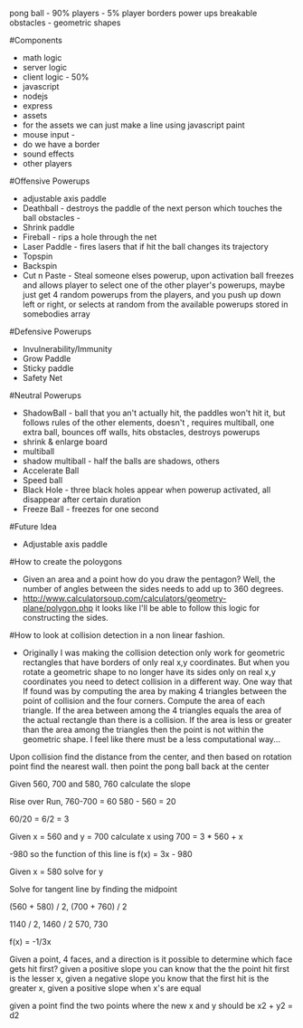 pong ball - 90%
players - 5% player
borders
power ups
breakable obstacles - geometric shapes

#Components
- math logic
- server logic
- client logic - 50%
- javascript
- nodejs
- express
- assets
- for the assets we can just make a line using javascript paint
- mouse input -
- do we have a border
- sound effects
- other players

#Offensive Powerups
- adjustable axis paddle
- Deathball - destroys the paddle of the next person which touches the ball
obstacles -
- Shrink paddle
- Fireball - rips a hole through the net
- Laser Paddle - fires lasers that if hit the ball changes its trajectory
- Topspin
- Backspin
- Cut n Paste - Steal someone elses powerup, upon activation ball freezes and allows player to select one of the other player's powerups, maybe just get 4 random powerups from the players, and you push up down left or right, or selects at random from the available powerups stored in somebodies array

#Defensive Powerups
- Invulnerability/Immunity
- Grow Paddle
- Sticky paddle
- Safety Net

#Neutral Powerups
- ShadowBall - ball that you an't actually hit, the paddles won't hit it, but follows rules of the other elements, doesn't , requires multiball, one extra ball, bounces off walls, hits obstacles, destroys powerups
- shrink & enlarge board
- multiball
- shadow multiball - half the balls are shadows, others
- Accelerate Ball
- Speed ball
- Black Hole - three black holes appear when powerup activated, all disappear after certain duration
- Freeze Ball - freezes for one second

#Future Idea
- Adjustable axis paddle

#How to create the poloygons
- Given an area and a point how do you draw the pentagon? Well, the number of angles between the sides needs to add up to 360 degrees.
- http://www.calculatorsoup.com/calculators/geometry-plane/polygon.php it looks like I'll be able to follow this logic for constructing the sides.

#How to look at collision detection in a non linear fashion.
- Originally I was making the collision detection only work for geometric rectangles that have borders of only real x,y coordinates. But when you rotate a geometric shape to no longer have its sides only on real x,y coordinates you need to detect collision in a different way. One way that If found was by computing the area by making 4 triangles between the point of collision and the four corners. Compute the area of each triangle. If the area between among the 4 triangles equals the area of the actual rectangle than there is a collision. If the area is less or greater than the area among the triangles then the point is not within the geometric shape. I feel like there must be a less computational way...

Upon collision find the distance from the center, and then based on rotation point find the nearest wall. then point the pong ball back at the center


Given 560, 700 and 580, 760 calculate the slope

Rise over Run, 760-700 = 60
580 - 560 = 20

60/20 = 6/2 = 3

Given x = 560 and y = 700 calculate x using 700 = 3 * 560 + x

-980 so the function of this line is f(x) = 3x - 980

Given x = 580 solve for y

Solve for tangent line by finding the midpoint

(560 + 580) / 2, (700 + 760) / 2

1140 / 2, 1460 / 2
570, 730

f(x) = -1/3x

Given a point, 4 faces, and a direction is it possible to determine which face gets hit first? given a positive slope you can know that the the point hit first is the lesser x, given a negative slope you know that the first hit is the greater x, given a positive slope when x's are equal

given a point find the two points where the new x and y should be
x2 + y2 = d2
